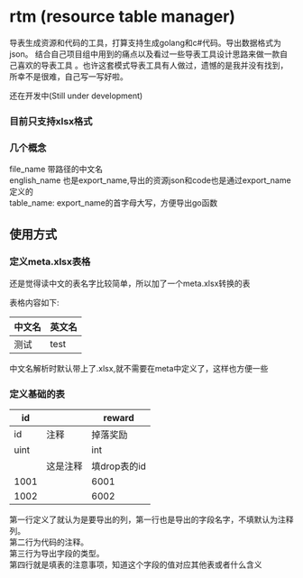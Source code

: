 # rtm (resource table manager)

导表生成资源和代码的工具，打算支持生成golang和c#代码。导出数据格式为json。
结合自己项目组中用到的痛点以及看过一些导表工具设计思路来做一款自己喜欢的导表工具
。也许这套模式导表工具有人做过，遗憾的是我并没有找到，所幸不是很难，自己写一写好啦。

还在开发中(Still under development)

### 目前只支持xlsx格式

### 几个概念

file_name 带路径的中文名  
english_name 也是export_name,导出的资源json和code也是通过export_name定义的  
table_name: export_name的首字母大写，方便导出go函数

## 使用方式

### 定义meta.xlsx表格

还是觉得读中文的表名字比较简单，所以加了一个meta.xlsx转换的表

表格内容如下:

中文名 | 英文名   |
---|-------|
测试 | test  |

中文名解析时默认带上了.xlsx,就不需要在meta中定义了，这样也方便一些

### 定义基础的表

id   |     | reward
------|-----|---
id   | 注释  |掉落奖励
uint |     |int
|      |这是注释| 填drop表的id
1001    |     |6001
1002    |     |6002

第一行定义了就认为是要导出的列，第一行也是导出的字段名字，不填默认为注释列。  
第二行为代码的注释。  
第三行为导出字段的类型。  
第四行就是填表的注意事项，知道这个字段的值对应其他表或者什么含义